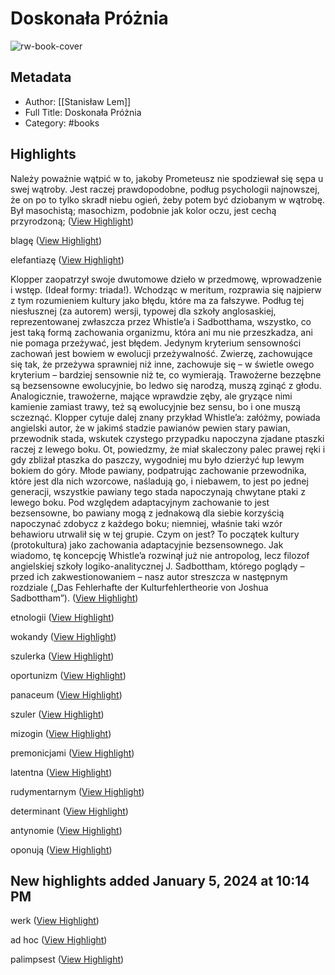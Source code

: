 # Doskonała Próżnia

![rw-book-cover](https://readwise-assets.s3.amazonaws.com/media/reader/parsed_document_assets/126558201/5z1KkkydQpuwc4FWVYfngt52HhoSL8ZnrJzax4qst-U-cover-cover.jpeg)

## Metadata
- Author: [[Stanisław Lem]]
- Full Title: Doskonała Próżnia
- Category: #books

## Highlights

Należy poważnie wątpić w to, jakoby Prometeusz nie spodziewał się sępa u swej wątroby. Jest raczej prawdopodobne, podług psychologii najnowszej, że on po to tylko skradł niebu ogień, żeby potem być dziobanym w wątrobę. Był masochistą; masochizm, podobnie jak kolor oczu, jest cechą przyrodzoną; ([View Highlight](https://read.readwise.io/read/01hk7nvrd91hsqcgdp3dp7m5jr))


blagę ([View Highlight](https://read.readwise.io/read/01hk7pcy6bxc2652x7y79ff6hs))


elefantiazę ([View Highlight](https://read.readwise.io/read/01hk7pd4qfcyra2wjra25v3t80))


Klopper‌ zaopatrzył swoje dwutomowe dzieło w przedmowę, wprowadzenie i wstęp. (Ideał formy: triada!). Wchodząc w meritum, rozprawia się najpierw z tym rozumieniem kultury jako błędu, które ma za fałszywe. Podług tej niesłusznej (za autorem) wersji, typowej dla szkoły anglosaskiej, reprezentowanej zwłaszcza przez Whistle’a i Sadbotthama, wszystko, co jest taką formą zachowania organizmu, która ani mu nie przeszkadza, ani nie pomaga przeżywać, jest błędem. Jedynym kryterium sensowności zachowań jest bowiem w ewolucji przeżywalność. Zwierzę, zachowujące się tak, że przeżywa sprawniej niż inne, zachowuje się – w świetle owego kryterium – bardziej sensownie niż te, co wymierają. Trawożerne bezzębne są bezsensowne ewolucyjnie, bo ledwo się narodzą, muszą zginąć z głodu. Analogicznie, trawożerne, mające wprawdzie zęby, ale gryzące nimi kamienie zamiast trawy, też są ewolucyjnie bez sensu, bo i one muszą sczeznąć. Klopper cytuje dalej znany przykład Whistle’a: załóżmy, powiada angielski autor, że w jakimś stadzie pawianów pewien stary pawian, przewodnik stada, wskutek czystego przypadku napoczyna zjadane ptaszki raczej z lewego boku. Ot, powiedzmy, że miał skaleczony palec prawej ręki i gdy zbliżał ptaszka do paszczy, wygodniej mu było dzierżyć łup lewym bokiem do góry. Młode pawiany, podpatrując zachowanie przewodnika, które jest dla nich wzorcowe, naśladują go, i niebawem, to jest po jednej generacji, wszystkie pawiany tego stada napoczynają chwytane ptaki z lewego boku. Pod względem adaptacyjnym zachowanie to jest bezsensowne, bo pawiany mogą z jednakową dla siebie korzyścią napoczynać zdobycz z każdego boku; niemniej, właśnie taki wzór behawioru utrwalił się w tej grupie. Czym on jest? To początek kultury (protokultura) jako zachowania adaptacyjnie bezsensownego. Jak wiadomo, tę koncepcję Whistle’a rozwinął już nie antropolog, lecz filozof angielskiej szkoły logiko-analitycznej‌ J. Sadbottham, którego poglądy – przed ich zakwestionowaniem – nasz autor streszcza w następnym rozdziale („Das Fehlerhafte der Kulturfehlertheorie von Joshua Sadbottham”). ([View Highlight](https://read.readwise.io/read/01hk7pg5rehmybbsvm8be48cpr))


etnologii ([View Highlight](https://read.readwise.io/read/01hk7ppjwtg8attxb1gq1jv9g9))


wokandy ([View Highlight](https://read.readwise.io/read/01hk7qj9ygz9nvw2qsw3mw3p93))


szulerka ([View Highlight](https://read.readwise.io/read/01hk7qqhx3jj09c0vhx72kmj59))


oportunizm ([View Highlight](https://read.readwise.io/read/01hk7qr09htmebxjtchn29v3yk))


panaceum ([View Highlight](https://read.readwise.io/read/01hk7qw9p3jt8rcbrtpwkk9y2z))


szuler ([View Highlight](https://read.readwise.io/read/01hk7s337s7jv1j2q9z2vkvx8m))


mizogin ([View Highlight](https://read.readwise.io/read/01hk7s8z2xskevdc808m85z2bm))


premonicjami ([View Highlight](https://read.readwise.io/read/01hk7yt7h1smke0rw5x1y7yzyf))


latentna ([View Highlight](https://read.readwise.io/read/01hk7z5f512ac68sp698gy703y))


rudymentarnym ([View Highlight](https://read.readwise.io/read/01hk7zhcg9dmzavxgvehwgqht7))


determinant ([View Highlight](https://read.readwise.io/read/01hk7zhx4pk91x5jk45qpb0va1))


antynomie ([View Highlight](https://read.readwise.io/read/01hk806he85bsz345rdj72wn7k))


oponują ([View Highlight](https://read.readwise.io/read/01hk810qthqwmqp7hgprwqbp7w))

## New highlights added January 5, 2024 at 10:14 PM

werk ([View Highlight](https://read.readwise.io/read/01hk8azy26vwxq00pwksfej27t))


ad hoc ([View Highlight](https://read.readwise.io/read/01hk8qnxb8s2wa7eydvcp3t35c))


palimpsest ([View Highlight](https://read.readwise.io/read/01hk8rd10b8a3y7qb5w8sey68x))

